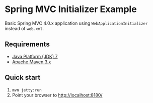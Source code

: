 Spring MVC Initializer Example
==============================

Basic Spring MVC 4.0.x application using `WebApplicationInitializer` instead of `web.xml`.

Requirements
------------
* [Java Platform (JDK) 7](http://www.oracle.com/technetwork/java/javase/downloads/index.html)
* [Apache Maven 3.x](http://maven.apache.org/)

Quick start
-----------
1. `mvn jetty:run`
2. Point your browser to [http://localhost:8180/](http://localhost:8180/)